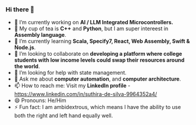 ### Hi there 👋

- 🔭 I’m currently working on **AI / LLM Integrated Microcontrollers.**
- 🧠 My cup of tea is **C++** and **Python**, but I am super intereest in **Assembly language**.
- 🌱 I’m currently learning  **Scala, Specify7, React, Web Assembly, Swift & Node.js**.
- 👯 I’m looking to collaborate on **developing a platform where college students with low income levels could swap their resources around the world**.
- 🤔 I’m looking for help with state management.
- 💬 Ask me about **computer automation**, and **computer architecture**.
- 📫 How to reach me: Visit my **LinkedIn profile** - https://www.linkedin.com/in/suthira-de-silva-9964352a4/
- 😄 Pronouns: He/Him
- ⚡ Fun fact: I am ambidextrous, which means I have the ability to use both the right and left hand equally well.

